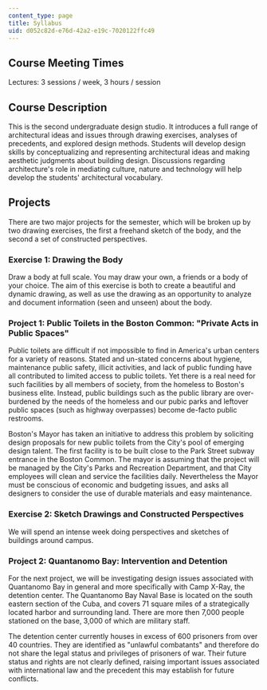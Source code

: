 ```yaml
---
content_type: page
title: Syllabus
uid: d052c82d-e76d-42a2-e19c-7020122ffc49
---
```


Course Meeting Times
--------------------

Lectures: 3 sessions / week, 3 hours / session

Course Description
------------------

This is the second undergraduate design studio. It introduces a full range of architectural ideas and issues through drawing exercises, analyses of precedents, and explored design methods. Students will develop design skills by conceptualizing and representing architectural ideas and making aesthetic judgments about building design. Discussions regarding architecture's role in mediating culture, nature and technology will help develop the students' architectural vocabulary.

Projects
--------

There are two major projects for the semester, which will be broken up by two drawing exercises, the first a freehand sketch of the body, and the second a set of constructed perspectives.

### Exercise 1: Drawing the Body

Draw a body at full scale. You may draw your own, a friends or a body of your choice. The aim of this exercise is both to create a beautiful and dynamic drawing, as well as use the drawing as an opportunity to analyze and document information (seen and unseen) about the body.

### Project 1: Public Toilets in the Boston Common: "Private Acts in Public Spaces"

Public toilets are difficult if not impossible to find in America's urban centers for a variety of reasons. Stated and un-stated concerns about hygiene, maintenance public safety, illicit activities, and lack of public funding have all contributed to limited access to public toilets. Yet there is a real need for such facilities by all members of society, from the homeless to Boston's business elite. Instead, public buildings such as the public library are over-burdened by the needs of the homeless and our pubic parks and leftover public spaces (such as highway overpasses) become de-facto public restrooms.

Boston's Mayor has taken an initiative to address this problem by soliciting design proposals for new public toilets from the City's pool of emerging design talent. The first facility is to be built close to the Park Street subway entrance in the Boston Common. The mayor is assuming that the project will be managed by the City's Parks and Recreation Department, and that City employees will clean and service the facilities daily. Nevertheless the Mayor must be conscious of economic and budgeting issues, and asks all designers to consider the use of durable materials and easy maintenance.

### Exercise 2: Sketch Drawings and Constructed Perspectives

We will spend an intense week doing perspectives and sketches of buildings around campus.

### Project 2: Quantanomo Bay: Intervention and Detention

For the next project, we will be investigating design issues associated with Quantanomo Bay in general and more specifically with Camp X-Ray, the detention center. The Quantanomo Bay Naval Base is located on the south eastern section of the Cuba, and covers 71 square miles of a strategically located harbor and surrounding land. There are more then 7,000 people stationed on the base, 3,000 of which are military staff.

The detention center currently houses in excess of 600 prisoners from over 40 countries. They are identified as "unlawful combatants" and therefore do not share the legal status and privileges of prisoners of war. Their future status and rights are not clearly defined, raising important issues associated with international law and the precedent this may establish for future conflicts.